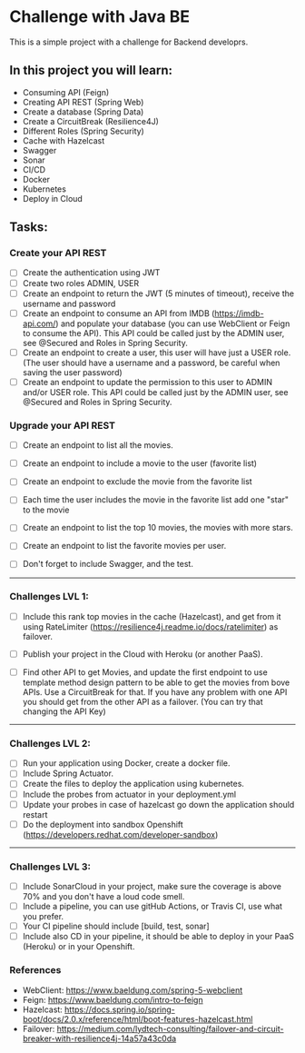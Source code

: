 # Challenge with Java BE

This is a simple project with a challenge for Backend developrs.

## In this project you will learn:

* Consuming API (Feign)
* Creating API REST (Spring Web)
* Create a database (Spring Data)
* Create a CircuitBreak (Resilience4J)
* Different Roles (Spring Security)
* Cache with Hazelcast
* Swagger
* Sonar
* CI/CD
* Docker
* Kubernetes
* Deploy in Cloud

## Tasks: 

### Create your API REST


- [ ] Create the authentication using JWT
- [ ] Create two roles ADMIN, USER
- [ ] Create an endpoint to return the JWT (5 minutes of timeout), receive the username and password
- [ ] Create an endpoint to consume an API from IMDB (https://imdb-api.com/) and populate your database (you can use WebClient or Feign to consume the API). This API could be called just by the ADMIN user, see @Secured and Roles in Spring Security.
- [ ] Create an endpoint to create a user, this user will have just a USER role. (The user should have a username and a password, be careful when saving the user password)
- [ ] Create an endpoint to update the permission to this user to ADMIN and/or USER role. This API could be called just by the ADMIN user, see @Secured and Roles in Spring Security.

### Upgrade your API REST

- [ ] Create an endpoint to list all the movies.
- [ ] Create an endpoint to include a movie to the user (favorite list)
- [ ] Create an endpoint to exclude the movie from the favorite list
- [ ] Each time the user includes the movie in the favorite list add one "star" to the movie
- [ ] Create an endpoint to list the top 10 movies, the movies with more stars.
- [ ] Create an endpoint to list the favorite movies per user.
- [ ] Don't forget to include Swagger, and the test.


----------

### Challenges LVL 1:

- [ ] Include this rank top movies in the cache (Hazelcast), and get from it using RateLimiter (https://resilience4j.readme.io/docs/ratelimiter) as failover. 
- [ ]  Publish your project in the Cloud with Heroku (or another PaaS).
- [ ]  Find other API to get Movies, and update the first endpoint to use template method design pattern to be able to get the movies from bove APIs. Use a CircuitBreak for that. If you have any problem with one API you should get from the other API as a failover. (You can try that changing the API Key)


----------

### Challenges LVL 2:

- [ ] Run your application using Docker, create a docker file.
- [ ] Include Spring Actuator.
- [ ] Create the files to deploy the application using kubernetes.
- [ ] Include the probes from actuator in your deployment.yml
- [ ] Update your probes in case of hazelcast go down the application should restart
- [ ] Do the deployment into sandbox Openshift (https://developers.redhat.com/developer-sandbox)

----------

### Challenges LVL 3:

- [ ] Include SonarCloud in your project, make sure the coverage is above 70% and you don't have a loud code smell.
- [ ] Include a pipeline, you can use gitHub Actions, or Travis CI, use what you prefer.
- [ ] Your CI pipeline should include [build, test, sonar]
- [ ] Include also CD in your pipeline, it should be able to deploy in your PaaS (Heroku) or in your Openshift.

### References

* WebClient: https://www.baeldung.com/spring-5-webclient
* Feign: https://www.baeldung.com/intro-to-feign
* Hazelcast: https://docs.spring.io/spring-boot/docs/2.0.x/reference/html/boot-features-hazelcast.html
* Failover: https://medium.com/lydtech-consulting/failover-and-circuit-breaker-with-resilience4j-14a57a43c0da
